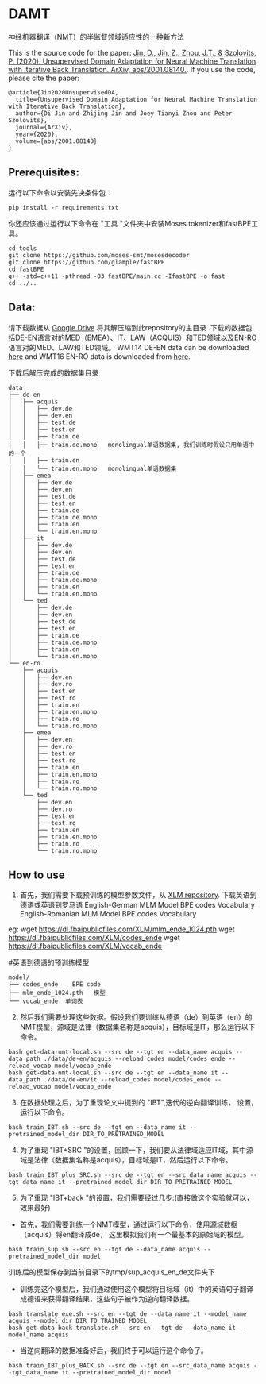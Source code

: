 # DAMT
神经机器翻译（NMT）的半监督领域适应性的一种新方法

This is the source code for the paper: [Jin, D., Jin, Z., Zhou, J.T., & Szolovits, P. (2020). Unsupervised Domain Adaptation for Neural Machine Translation with Iterative Back Translation. ArXiv, abs/2001.08140.](https://arxiv.org/abs/2001.08140). If you use the code, please cite the paper:

```
@article{Jin2020UnsupervisedDA,
  title={Unsupervised Domain Adaptation for Neural Machine Translation with Iterative Back Translation},
  author={Di Jin and Zhijing Jin and Joey Tianyi Zhou and Peter Szolovits},
  journal={ArXiv},
  year={2020},
  volume={abs/2001.08140}
}
```

## Prerequisites:
运行以下命令以安装先决条件包：
```
pip install -r requirements.txt
```
你还应该通过运行以下命令在 "工具 "文件夹中安装Moses tokenizer和fastBPE工具。
```
cd tools
git clone https://github.com/moses-smt/mosesdecoder
git clone https://github.com/glample/fastBPE
cd fastBPE
g++ -std=c++11 -pthread -O3 fastBPE/main.cc -IfastBPE -o fast
cd ../..
```

## Data:
请下载数据从 [Google Drive](https://drive.google.com/file/d/1aQOXfcGpPbQemG4mQQuiy6ZrCRn6WiDj/view?usp=sharing) 
将其解压缩到此repository的主目录 .下载的数据包括DE-EN语言对的MED（EMEA）、IT、LAW（ACQUIS）和TED领域以及EN-RO语言对的MED、LAW和TED领域。 
WMT14 DE-EN data can be downloaded [here](https://nlp.stanford.edu/projects/nmt/) and WMT16 EN-RO data is downloaded from [here](https://www.statmt.org/wmt16/translation-task.html).

下载后解压完成的数据集目录
```buildoutcfg
data
├── de-en
│   ├── acquis
│   │   ├── dev.de
│   │   ├── dev.en
│   │   ├── test.de
│   │   ├── test.en
│   │   ├── train.de
│   │   ├── train.de.mono   monolingual单语数据集, 我们训练时假设只用单语中的一个
│   │   ├── train.en
│   │   └── train.en.mono   monolingual单语数据集
│   ├── emea
│   │   ├── dev.de
│   │   ├── dev.en
│   │   ├── test.de
│   │   ├── test.en
│   │   ├── train.de
│   │   ├── train.de.mono
│   │   ├── train.en
│   │   └── train.en.mono
│   ├── it
│   │   ├── dev.de
│   │   ├── dev.en
│   │   ├── test.de
│   │   ├── test.en
│   │   ├── train.de
│   │   ├── train.de.mono
│   │   ├── train.en
│   │   └── train.en.mono
│   └── ted
│       ├── dev.de
│       ├── dev.en
│       ├── test.de
│       ├── test.en
│       ├── train.de
│       ├── train.de.mono
│       ├── train.en
│       └── train.en.mono
└── en-ro
    ├── acquis
    │   ├── dev.en
    │   ├── dev.ro
    │   ├── test.en
    │   ├── test.ro
    │   ├── train.en
    │   ├── train.en.mono
    │   ├── train.ro
    │   └── train.ro.mono
    ├── emea
    │   ├── dev.en
    │   ├── dev.ro
    │   ├── test.en
    │   ├── test.ro
    │   ├── train.en
    │   ├── train.en.mono
    │   ├── train.ro
    │   └── train.ro.mono
    └── ted
        ├── dev.en
        ├── dev.ro
        ├── test.en
        ├── test.ro
        ├── train.en
        ├── train.en.mono
        ├── train.ro
        └── train.ro.mono
```

## How to use
1. 首先，我们需要下载预训练的模型参数文件，从 [XLM repository](https://github.com/facebookresearch/XLM#pretrained-xlmmlm-models).
下载英语到德语或英语到罗马语
English-German 	MLM 	Model 	BPE codes 	Vocabulary
English-Romanian 	MLM 	Model 	BPE codes 	Vocabulary

eg:
wget https://dl.fbaipublicfiles.com/XLM/mlm_ende_1024.pth
wget https://dl.fbaipublicfiles.com/XLM/codes_ende
wget https://dl.fbaipublicfiles.com/XLM/vocab_ende

#英语到德语的预训练模型
```buildoutcfg
model/
├── codes_ende    BPE code
├── mlm_ende_1024.pth   模型
└── vocab_ende  单词表
```

2. 然后我们需要处理这些数据。假设我们要训练从德语（de）到英语（en）的NMT模型，源域是法律（数据集名称是acquis），目标域是IT，那么运行以下命令。
```
bash get-data-nmt-local.sh --src de --tgt en --data_name acquis --data_path ./data/de-en/acquis --reload_codes model/codes_ende --reload_vocab model/vocab_ende
bash get-data-nmt-local.sh --src de --tgt en --data_name it --data_path ./data/de-en/it --reload_codes model/codes_ende --reload_vocab model/vocab_ende
```

3. 在数据处理之后，为了重现论文中提到的 "IBT",迭代的逆向翻译训练， 设置，运行以下命令。
```
bash train_IBT.sh --src de --tgt en --data_name it --pretrained_model_dir DIR_TO_PRETRAINED_MODEL
```

4. 为了重现 "IBT+SRC "的设置，回顾一下，我们要从法律域适应IT域，其中源域是法律（数据集名称是acquis），目标域是IT，然后运行以下命令。
```
bash train_IBT_plus_SRC.sh --src de --tgt en --src_data_name acquis --tgt_data_name it --pretrained_model_dir DIR_TO_PRETRAINED_MODEL
```

5. 为了重现 "IBT+back "的设置，我们需要经过几步:(直接做这个实验就可以，效果最好)

* 首先，我们需要训练一个NMT模型，通过运行以下命令，使用源域数据（acquis）将en翻译成de， 这里模拟我们有一个最基本的原始域的模型。
```
bash train_sup.sh --src en --tgt de --data_name acquis --pretrained_model_dir model
```
训练后的模型保存到当前目录下的tmp/sup_acquis_en_de文件夹下

* 训练完这个模型后，我们通过使用这个模型将目标域（it）中的英语句子翻译成德语来获得翻译结果，这些句子被作为逆向翻译数据。
```
bash translate_exe.sh --src en --tgt de --data_name it --model_name acquis --model_dir DIR_TO_TRAINED_MODEL
bash get-data-back-translate.sh --src en --tgt de --data_name it --model_name acquis
```

* 当逆向翻译的数据准备好后，我们终于可以运行这个命令了。
```
bash train_IBT_plus_BACK.sh --src de --tgt en --src_data_name acquis --tgt_data_name it --pretrained_model_dir model
```
